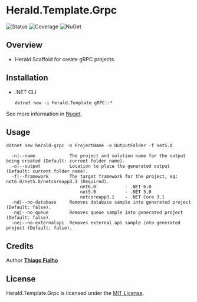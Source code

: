 # Herald.Template.Grpc

![Status](https://github.com/tcfialho/Herald.Template.Grpc/workflows/Herald.Template.Grpc/badge.svg) ![Coverage](https://codecov.io/gh/tcfialho/Herald.Template.Grpc/branch/master/graph/badge.svg) ![NuGet](https://buildstats.info/nuget/Herald.Template.Grpc)

## Overview
 - Herald Scaffold for create gRPC projects.

## Installation
 - .NET CLI
    ```
    dotnet new -i Herald.Template.gRPC::*
    ```

See more information in [Nuget](https://www.nuget.org/packages/Herald.Template.Grpc/).

## Usage
```
dotnet new herald-grpc -n ProjectName -o OutputFolder -f net5.0
```
```
  -n|--name             The project and solution name for the output being created (Default: current folder name).
  -o|--output           Location to place the generated output (Default: current folder name).
  -f|--framework        The target framework for the project, eq: net6.0/net5.0/netcoreapp3.1 (Required).
                            net6.0           - .NET 6.0
                            net5.0           - .NET 5.0
                            netcoreapp3.1    - .NET Core 3.1                        
  -nd|--no-database     Removes database sample into generated project (Default: false).
  -nq|--no-queue        Removes queue sample into generated project (Default: false).
  -ne|--no-externalapi  Removes external api sample into generated project (Default: false).
```

## Credits

Author [**Thiago Fialho**](https://br.linkedin.com/in/thiago-fialho-139ab116)

## License

Herald.Template.Grpc is licensed under the [MIT License](LICENSE).